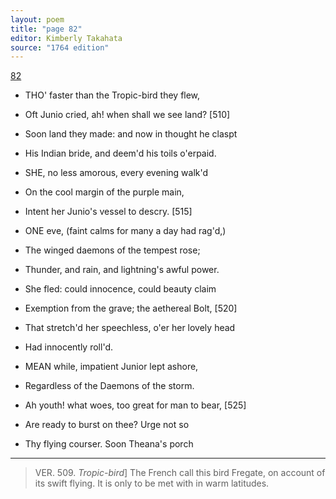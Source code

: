 ```yaml
---
layout: poem
title: "page 82"
editor: Kimberly Takahata
source: "1764 edition"
---
```



[82]()

- THO' faster than the Tropic-bird they flew,
- Oft Junio cried, ah! when shall we see land? [510]
- Soon land they made: and now in thought he claspt
- His Indian bride, and deem'd his toils o'erpaid.

- SHE, no less amorous, every evening walk'd
- On the cool margin of the purple main,
- Intent her Junio's vessel to descry. [515]

- ONE eve, (faint calms for many a day had rag'd,)
- The winged daemons of the tempest rose;
- Thunder, and rain, and lightning's awful power.
- She fled: could innocence, could beauty claim
- Exemption from the grave; the aethereal Bolt, [520]
- That stretch'd her speechless, o'er her lovely head
- Had innocently roll'd.

- MEAN while, impatient Junior lept ashore,
- Regardless of the Daemons of the storm.
- Ah youth! what woes, too great for man to bear, [525]
- Are ready to burst on thee? Urge not so
- Thy flying courser. Soon Theana's porch

---

> VER. 509. *Tropic-bird*\] The French call this bird Fregate, on account of its swift flying. It is only to be met with in warm latitudes.
